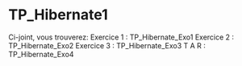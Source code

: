 # TP_Hibernate1

Ci-joint, vous trouverez:
Exercice 1 : TP_Hibernate_Exo1
Exercice 2 : TP_Hibernate_Exo2 
Exercice 3 : TP_Hibernate_Exo3
T A R : TP_Hibernate_Exo4
